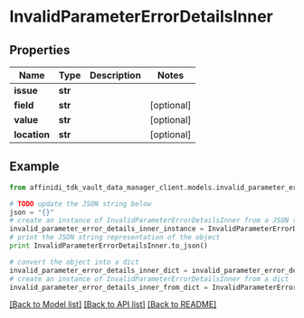 # InvalidParameterErrorDetailsInner

## Properties

| Name         | Type    | Description | Notes      |
| ------------ | ------- | ----------- | ---------- |
| **issue**    | **str** |             |
| **field**    | **str** |             | [optional] |
| **value**    | **str** |             | [optional] |
| **location** | **str** |             | [optional] |

## Example

```python
from affinidi_tdk_vault_data_manager_client.models.invalid_parameter_error_details_inner import InvalidParameterErrorDetailsInner

# TODO update the JSON string below
json = "{}"
# create an instance of InvalidParameterErrorDetailsInner from a JSON string
invalid_parameter_error_details_inner_instance = InvalidParameterErrorDetailsInner.from_json(json)
# print the JSON string representation of the object
print InvalidParameterErrorDetailsInner.to_json()

# convert the object into a dict
invalid_parameter_error_details_inner_dict = invalid_parameter_error_details_inner_instance.to_dict()
# create an instance of InvalidParameterErrorDetailsInner from a dict
invalid_parameter_error_details_inner_from_dict = InvalidParameterErrorDetailsInner.from_dict(invalid_parameter_error_details_inner_dict)
```

[[Back to Model list]](../README.md#documentation-for-models) [[Back to API list]](../README.md#documentation-for-api-endpoints) [[Back to README]](../README.md)
